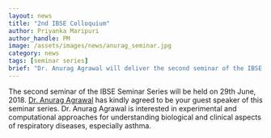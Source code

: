 ```yaml
---
layout: news
title: "2nd IBSE Colloquium"
author: Priyanka Maripuri
author_handle: PM
image: /assets/images/news/anurag_seminar.jpg
category: news
tags: [seminar series]
brief: "Dr. Anurag Agrawal will deliver the second seminar of the IBSE Seminar Series on 29-June-2018!"
---
```

The second seminar of the IBSE Seminar Series will be held on 29th June, 2018. [Dr. Anurag Agrawal](https://www.igib.res.in/?q=AnuragAgrawal) has kindly agreed to be your guest speaker of this seminar series. Dr. Anurag Agrawal is interested in experimental and computational approaches for understanding biological and clinical aspects of respiratory diseases, especially asthma.
